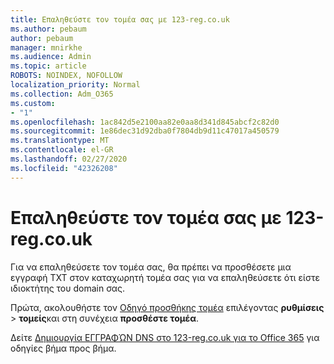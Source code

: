 ```yaml
---
title: Επαληθεύστε τον τομέα σας με 123-reg.co.uk
ms.author: pebaum
author: pebaum
manager: mnirkhe
ms.audience: Admin
ms.topic: article
ROBOTS: NOINDEX, NOFOLLOW
localization_priority: Normal
ms.collection: Adm_O365
ms.custom:
- "1"
ms.openlocfilehash: 1ac842d5e2100aa82e0aa8d341d845abcf2c82d0
ms.sourcegitcommit: 1e86dec31d92dba0f7804db9d11c47017a450579
ms.translationtype: MT
ms.contentlocale: el-GR
ms.lasthandoff: 02/27/2020
ms.locfileid: "42326208"
---
```

# <a name="verify-your-domain-with-123-regcouk"></a>Επαληθεύστε τον τομέα σας με 123-reg.co.uk

Για να επαληθεύσετε τον τομέα σας, θα πρέπει να προσθέσετε μια εγγραφή TXT στον καταχωρητή τομέα σας για να επαληθεύσετε ότι είστε ιδιοκτήτης του domain σας. 

Πρώτα, ακολουθήστε τον [Οδηγό προσθήκης τομέα](https://portal.office.com/adminportal/home#/Domains) επιλέγοντας **ρυθμίσεις** \> **τομείς**και στη συνέχεια **προσθέστε τομέα**.
  
Δείτε [Δημιουργία ΕΓΓΡΑΦΏΝ DNS στο 123-reg.co.uk για το Office 365](https://docs.microsoft.com/microsoft-365/admin/dns/create-dns-records-at-123-reg-co-uk) για οδηγίες βήμα προς βήμα.